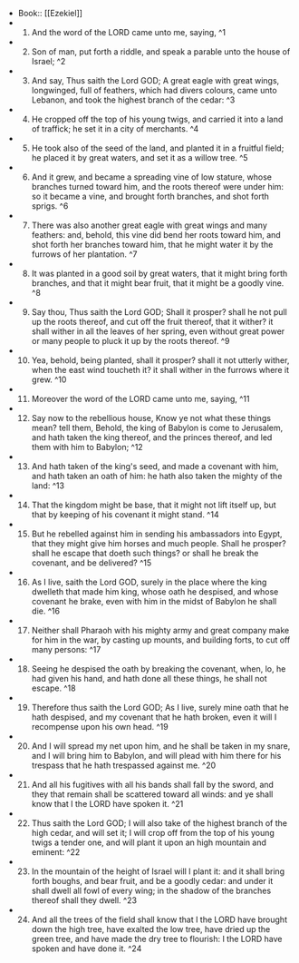 - Book:: [[Ezekiel]]
- 1. And the word of the LORD came unto me, saying, ^1
- 2. Son of man, put forth a riddle, and speak a parable unto the house of Israel; ^2
- 3. And say, Thus saith the Lord GOD; A great eagle with great wings, longwinged, full of feathers, which had divers colours, came unto Lebanon, and took the highest branch of the cedar: ^3
- 4. He cropped off the top of his young twigs, and carried it into a land of traffick; he set it in a city of merchants. ^4
- 5. He took also of the seed of the land, and planted it in a fruitful field; he placed it by great waters, and set it as a willow tree. ^5
- 6. And it grew, and became a spreading vine of low stature, whose branches turned toward him, and the roots thereof were under him: so it became a vine, and brought forth branches, and shot forth sprigs. ^6
- 7. There was also another great eagle with great wings and many feathers: and, behold, this vine did bend her roots toward him, and shot forth her branches toward him, that he might water it by the furrows of her plantation. ^7
- 8. It was planted in a good soil by great waters, that it might bring forth branches, and that it might bear fruit, that it might be a goodly vine. ^8
- 9. Say thou, Thus saith the Lord GOD; Shall it prosper? shall he not pull up the roots thereof, and cut off the fruit thereof, that it wither? it shall wither in all the leaves of her spring, even without great power or many people to pluck it up by the roots thereof. ^9
- 10. Yea, behold, being planted, shall it prosper? shall it not utterly wither, when the east wind toucheth it? it shall wither in the furrows where it grew. ^10
- 11. Moreover the word of the LORD came unto me, saying, ^11
- 12. Say now to the rebellious house, Know ye not what these things mean? tell them, Behold, the king of Babylon is come to Jerusalem, and hath taken the king thereof, and the princes thereof, and led them with him to Babylon; ^12
- 13. And hath taken of the king's seed, and made a covenant with him, and hath taken an oath of him: he hath also taken the mighty of the land: ^13
- 14. That the kingdom might be base, that it might not lift itself up, but that by keeping of his covenant it might stand. ^14
- 15. But he rebelled against him in sending his ambassadors into Egypt, that they might give him horses and much people. Shall he prosper? shall he escape that doeth such things? or shall he break the covenant, and be delivered? ^15
- 16. As I live, saith the Lord GOD, surely in the place where the king dwelleth that made him king, whose oath he despised, and whose covenant he brake, even with him in the midst of Babylon he shall die. ^16
- 17. Neither shall Pharaoh with his mighty army and great company make for him in the war, by casting up mounts, and building forts, to cut off many persons: ^17
- 18. Seeing he despised the oath by breaking the covenant, when, lo, he had given his hand, and hath done all these things, he shall not escape. ^18
- 19. Therefore thus saith the Lord GOD; As I live, surely mine oath that he hath despised, and my covenant that he hath broken, even it will I recompense upon his own head. ^19
- 20. And I will spread my net upon him, and he shall be taken in my snare, and I will bring him to Babylon, and will plead with him there for his trespass that he hath trespassed against me. ^20
- 21. And all his fugitives with all his bands shall fall by the sword, and they that remain shall be scattered toward all winds: and ye shall know that I the LORD have spoken it. ^21
- 22. Thus saith the Lord GOD; I will also take of the highest branch of the high cedar, and will set it; I will crop off from the top of his young twigs a tender one, and will plant it upon an high mountain and eminent: ^22
- 23. In the mountain of the height of Israel will I plant it: and it shall bring forth boughs, and bear fruit, and be a goodly cedar: and under it shall dwell all fowl of every wing; in the shadow of the branches thereof shall they dwell. ^23
- 24. And all the trees of the field shall know that I the LORD have brought down the high tree, have exalted the low tree, have dried up the green tree, and have made the dry tree to flourish: I the LORD have spoken and have done it. ^24
